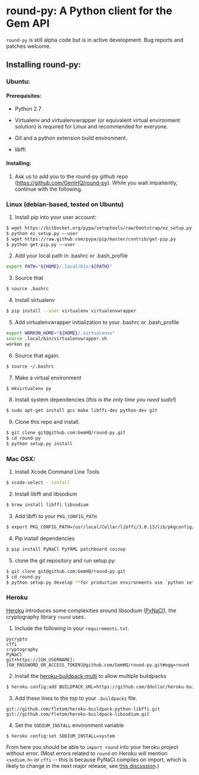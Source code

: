 # round-py: A Python client for the Gem API


`round-py` is still alpha code but is in active development. Bug reports and
patches welcome.


## Installing round-py:

### Ubuntu:

#### Prerequisites:

* Python 2.7

* Virtualenv and virtualenvwrapper (or equivalent virtual environment solution) is required for Linux and recommended for everyone.

* Git and a python extension build environment.

* libffi

#### Installing:

1. Ask us to add you to the round-py github repo (https://github.com/GemHQ/round-py). While you wait impatiently, continue with the following.


### Linux (debian-based, tested on Ubuntu)

1. Install pip into your user account:

  ```bash
  $ wget https://bitbucket.org/pypa/setuptools/raw/bootstrap/ez_setup.py
  $ python ez_setup.py –-user
  $ wget https://raw.github.com/pypa/pip/master/contrib/get-pip.py
  $ python get-pip.py –-user
  ```

2. Add your local path in .bashrc or .bash_profile

  ```bash
  export PATH="${HOME}/.local/bin:${PATH}"
  ```

3. Source that

  ```bash
  $ source .bashrc
  ```

4. Install virtualenv

  ```bash
  $ pip install --user virtualenv virtualenvwrapper
  ```

5. Add virtualenvwrapper initialization to your .bashrc or .bash_profile

  ```bash
  export WORKON_HOME="${HOME}/.virtualenvs"
  source .local/bin/virtualenvwrapper.sh
  workon py
  ```

6. Source that again.
  ```bash
  $ source ~/.bashrc
  ```

7. Make a virtual environment

  ```bash
  $ mkvirtualenv py
  ```

8. Install system dependencies (*this is the only time you need sudo!*)

  ```bash
  $ sudo apt-get install gcc make libffi-dev python-dev git
  ```

9. Clone this repo and install.

  ```bash
  $ git clone git@github.com:GemHQ/round-py.git
  $ cd round-py
  $ python setup.py install
  ```

### Mac OSX:

1.  Install Xcode Command Line Tools
  ```bash
  $ xcode-select --install
  ```

2. Install libffi and libsodium
  ```bash
  $ brew install libffi libsodium
  ```

3. Add libffi to your `PKG_CONFIG_PATH`
  ```bash
  $ export PKG_CONFIG_PATH=/usr/local/Cellar/libffi/3.0.13/lib/pkgconfig/
  ```

4. Pip install dependencies
  ```bash
  $ pip install PyNaCl PyYAML patchboard coinop
  ```

5. clone the git repository and run setup.py:
  ```bash
  $ git clone git@github.com:GemHQ/round-py.git
  $ cd round-py
  $ python setup.py develop **for production environments use `python setup.py install`***
  ```

### Heroku

[Heroku](http://www.heroku.com) introduces some complexities around libsodium ([PyNaCl](https://pynacl.readthedocs.org/en/latest/)), the cryptography library `round` uses.

1. Include the following in your `requirements.txt`.
  ```
  pycrypto
  cffi
  cryptography
  PyNaCl
  git+https://[GH_USERNAME]:[GH_PASSWORD_OR_ACCESS_TOKEN]@github.com/GemHQ/round-py.git#egg=round
  ```

2. Install the [heroku-buildpack-multi](https://github.com/ddollar/heroku-buildpack-multi) to allow multiple buildpacks
  ```bash
  $ heroku config:add BUILDPACK_URL=https://github.com/ddollar/heroku-buildpack-multi.git
  ```

3. Add these lines to the *top* to your `.buildpacks` file.
  ```
  git://github.com/fletom/heroku-buildpack-python-libffi.git
  git://github.com/fletom/heroku-buildpack-libsodium.git
  ```

4. Set the `SODIUM_INSTALL` environment variable
  ```bash
  $ heroku config:set SODIUM_INSTALL=system
  ```

From here you should be able to `import round` into your heroku project without error. (Most errors related to `round` on Heroku will mention `<sodium.h>` or `cffi` -- this is because PyNaCl compiles on import, which is likely to change in the next major release, see [this discussion](https://github.com/pyca/pynacl/issues/79).)
